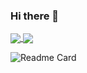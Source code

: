 ### Hi there 👋

<a href="https://github.com/anuraghazra/github-readme-stats">
  <img align="center" src="https://github-readme-stats.vercel.app/api?username=Diego-Guarise&show_icons=true&hide_border&theme=flag-india" />
</a>
<a href="https://github.com/anuraghazra/convoychat">
  <img align="center" src="https://github-readme-stats.vercel.app/api/top-langs/?username=Diego-Guarise&theme=flag-india&layout=compact" />
</a>

![Readme Card](https://github-readme-stats.vercel.app/api/pin/?username=Diego-Guarise&theme=flag-india&repo=holbertonschool-higher_level_programming)
